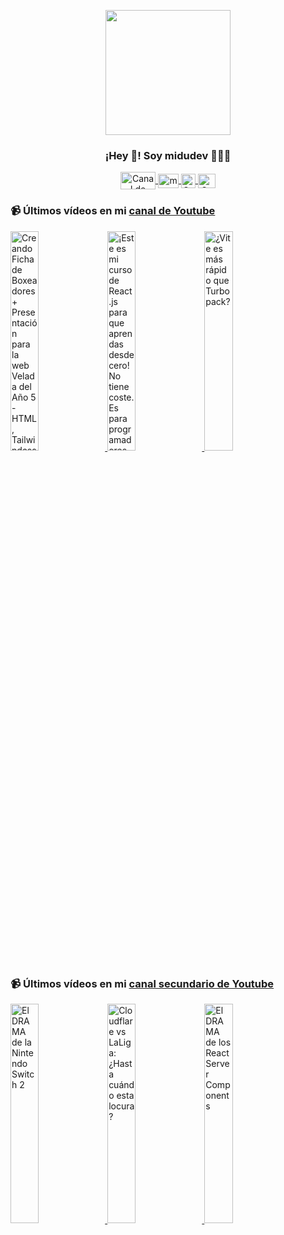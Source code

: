 <p align="center" width="300">
   <img align="center" width="200" src="https://user-images.githubusercontent.com/1561955/106762302-fda9de00-6635-11eb-99be-3ef744e60c0e.png" />
   <h3 align="center">¡Hey 👋! Soy midudev 👨🏻‍💻</h3>
</p>

<p align="center">
   <a href="https://twitch.tv/midudev" target="blank">
    <img align="center" src="https://upload.wikimedia.org/wikipedia/commons/c/ce/Twitch_logo_2019.svg" alt="Canal de Twitch de midudev" height="28px" width="56px" />
  </a>
  <span style="width: 8px;"> </span>
   <a href="https://youtube.com/midudev" target="blank">
    <img align="center" src="https://upload.wikimedia.org/wikipedia/commons/0/09/YouTube_full-color_icon_%282017%29.svg" alt="midudev" height="23px" width="33px" />
  </a>
  <span style="width: 8px;"> </span>
  <a href="https://instagram.com/midu.dev" target="blank">
    <img align="center" src="https://upload.wikimedia.org/wikipedia/commons/e/e7/Instagram_logo_2016.svg" alt="Canal de Instagram de midu.dev" height="23px" width="23px" />
  </a>
  <span style="width: 8px;"> </span>
  <a href="https://twitter.com/midudev" target="blank">
    <img align="center" src="https://upload.wikimedia.org/wikipedia/commons/thumb/6/6f/Logo_of_Twitter.svg/2491px-Logo_of_Twitter.svg.png" alt="Canal de Twitter de midudev" height="23px" width="28px" />
  </a>
</p>

### 📹 Últimos vídeos en mi [canal de Youtube](https://youtube.com/midudev?sub_confirmation=1)

<a href='https://youtu.be/taK-DtjNXGI' target='_blank'>
  <img width='30%' src='https://img.youtube.com/vi/taK-DtjNXGI/mqdefault.jpg' alt='Creando Ficha de Boxeadores + Presentación para la web Velada del Año 5 - HTML, Tailwindcss & Astro' />
</a>
<a href='https://youtu.be/xaVdbNM72zw' target='_blank'>
  <img width='30%' src='https://img.youtube.com/vi/xaVdbNM72zw/mqdefault.jpg' alt='¡Este es mi curso de React.js para que aprendas desde cero!  No tiene coste. Es para programadores q' />
</a>
<a href='https://youtu.be/BgGIXRTKsi8' target='_blank'>
  <img width='30%' src='https://img.youtube.com/vi/BgGIXRTKsi8/mqdefault.jpg' alt='¿Vite es más rápido que Turbopack?' />
</a>

### 📹 Últimos vídeos en mi [canal secundario de Youtube](https://youtube.com/midulive?sub_confirmation=1)

<a href='https://youtu.be/vuC4mrNbvxE' target='_blank'>
  <img width='30%' src='https://img.youtube.com/vi/vuC4mrNbvxE/mqdefault.jpg' alt='El DRAMA de la Nintendo Switch 2' />
</a>
<a href='https://youtu.be/zkS1Tr9ZA9o' target='_blank'>
  <img width='30%' src='https://img.youtube.com/vi/zkS1Tr9ZA9o/mqdefault.jpg' alt='Cloudflare vs LaLiga: ¿Hasta cuándo esta locura?' />
</a>
<a href='https://youtu.be/mnt2bCPyJDw' target='_blank'>
  <img width='30%' src='https://img.youtube.com/vi/mnt2bCPyJDw/mqdefault.jpg' alt='El DRAMA de los React Server Components' />
</a>